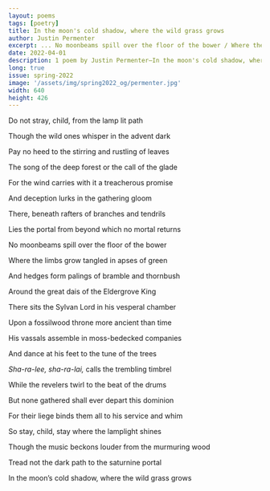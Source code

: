 ```yaml
---
layout: poems
tags: [poetry]
title: In the moon's cold shadow, where the wild grass grows
author: Justin Permenter
excerpt: ... No moonbeams spill over the floor of the bower / Where the limbs grow tangled in apses of green ...
date: 2022-04-01
description: 1 poem by Justin Permenter—In the moon's cold shadow, where the wild grass grows
long: true
issue: spring-2022
image: '/assets/img/spring2022_og/permenter.jpg'
width: 640
height: 426
---
```


<div class="stanza">
<p class="poemline">Do not stray, child, from the lamp lit path</p>
<p class="poemline">Though the wild ones whisper in the advent dark</p>
<p class="poemline">Pay no heed to the stirring and rustling of leaves</p>
<p class="poemline">The song of the deep forest or the call of the glade</p>
</div>
<div class="stanza">
<p class="poemline">For the wind carries with it a treacherous promise</p>
<p class="poemline">And deception lurks in the gathering gloom</p>
<p class="poemline">There, beneath rafters of branches and tendrils</p>
<p class="poemline">Lies the portal from beyond which no mortal returns</p>
</div>
<div class="stanza">
<p class="poemline">No moonbeams spill over the floor of the bower</p>
<p class="poemline">Where the limbs grow tangled in apses of green</p>
<p class="poemline">And hedges form palings of bramble and thornbush</p>
<p class="poemline">Around the great dais of the Eldergrove King</p>
</div>
<div class="stanza">
<p class="poemline">There sits the Sylvan Lord in his vesperal chamber</p>
<p class="poemline">Upon a fossilwood throne more ancient than time</p>
<p class="poemline">His vassals assemble in moss-bedecked companies</p>
<p class="poemline">And dance at his feet to the tune of the trees</p>
</div>
<div class="stanza">
<p class="poemline"><em>Sha-ra-lee, sha-ra-lai,</em> calls the trembling timbrel</p>
<p class="poemline">While the revelers twirl to the beat of the drums</p>
<p class="poemline">But none gathered shall ever depart this dominion</p>
<p class="poemline">For their liege binds them all to his service and whim</p>
</div>
<div class="stanza">
<p class="poemline">So stay, child, stay where the lamplight shines</p>
<p class="poemline">Though the music beckons louder from the murmuring wood</p>
<p class="poemline">Tread not the dark path to the saturnine portal</p>
<p class="poemline">In the moon’s cold shadow, where the wild grass grows</p>
</div>


